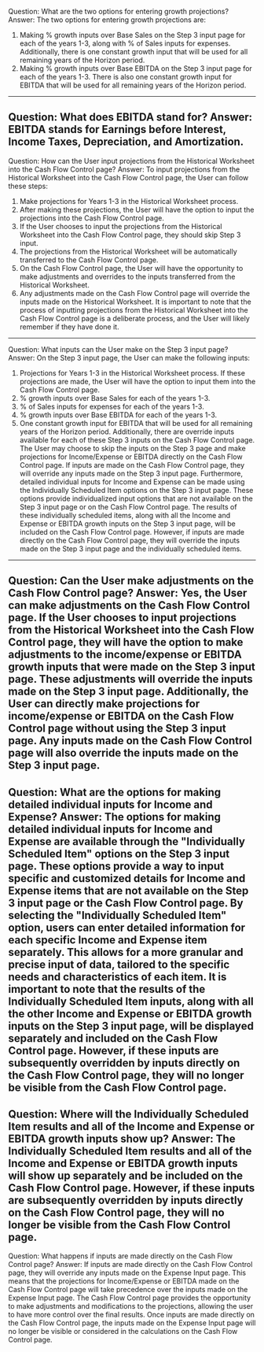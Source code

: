 Question: What are the two options for entering growth projections?
Answer: The two options for entering growth projections are:
1) Making % growth inputs over Base Sales on the Step 3 input page for each of the years 1-3, along with % of Sales inputs for expenses. Additionally, there is one constant growth input that will be used for all remaining years of the Horizon period.
2) Making % growth inputs over Base EBITDA on the Step 3 input page for each of the years 1-3. There is also one constant growth input for EBITDA that will be used for all remaining years of the Horizon period.
---
Question: What does EBITDA stand for?
Answer: EBITDA stands for Earnings before Interest, Income Taxes, Depreciation, and Amortization.
---
Question: How can the User input projections from the Historical Worksheet into the Cash Flow Control page?
Answer: To input projections from the Historical Worksheet into the Cash Flow Control page, the User can follow these steps:
1. Make projections for Years 1-3 in the Historical Worksheet process.
2. After making these projections, the User will have the option to input the projections into the Cash Flow Control page.
3. If the User chooses to input the projections from the Historical Worksheet into the Cash Flow Control page, they should skip Step 3 input.
4. The projections from the Historical Worksheet will be automatically transferred to the Cash Flow Control page.
5. On the Cash Flow Control page, the User will have the opportunity to make adjustments and overrides to the inputs transferred from the Historical Worksheet.
6. Any adjustments made on the Cash Flow Control page will override the inputs made on the Historical Worksheet.
It is important to note that the process of inputting projections from the Historical Worksheet into the Cash Flow Control page is a deliberate process, and the User will likely remember if they have done it.
---
Question: What inputs can the User make on the Step 3 input page?
Answer: On the Step 3 input page, the User can make the following inputs:
1) Projections for Years 1-3 in the Historical Worksheet process. If these projections are made, the User will have the option to input them into the Cash Flow Control page.
2) % growth inputs over Base Sales for each of the years 1-3.
3) % of Sales inputs for expenses for each of the years 1-3.
4) % growth inputs over Base EBITDA for each of the years 1-3.
5) One constant growth input for EBITDA that will be used for all remaining years of the Horizon period.
Additionally, there are override inputs available for each of these Step 3 inputs on the Cash Flow Control page. The User may choose to skip the inputs on the Step 3 page and make projections for Income/Expense or EBITDA directly on the Cash Flow Control page. If inputs are made on the Cash Flow Control page, they will override any inputs made on the Step 3 input page.
Furthermore, detailed individual inputs for Income and Expense can be made using the Individually Scheduled Item options on the Step 3 input page. These options provide individualized input options that are not available on the Step 3 input page or on the Cash Flow Control page. The results of these individually scheduled items, along with all the Income and Expense or EBITDA growth inputs on the Step 3 input page, will be included on the Cash Flow Control page. However, if inputs are made directly on the Cash Flow Control page, they will override the inputs made on the Step 3 input page and the individually scheduled items.
---
Question: Can the User make adjustments on the Cash Flow Control page?
Answer: Yes, the User can make adjustments on the Cash Flow Control page. If the User chooses to input projections from the Historical Worksheet into the Cash Flow Control page, they will have the option to make adjustments to the income/expense or EBITDA growth inputs that were made on the Step 3 input page. These adjustments will override the inputs made on the Step 3 input page. Additionally, the User can directly make projections for income/expense or EBITDA on the Cash Flow Control page without using the Step 3 input page. Any inputs made on the Cash Flow Control page will also override the inputs made on the Step 3 input page.
---
Question: What are the options for making detailed individual inputs for Income and Expense?
Answer: The options for making detailed individual inputs for Income and Expense are available through the "Individually Scheduled Item" options on the Step 3 input page. These options provide a way to input specific and customized details for Income and Expense items that are not available on the Step 3 input page or the Cash Flow Control page. 
By selecting the "Individually Scheduled Item" option, users can enter detailed information for each specific Income and Expense item separately. This allows for a more granular and precise input of data, tailored to the specific needs and characteristics of each item. 
It is important to note that the results of the Individually Scheduled Item inputs, along with all the other Income and Expense or EBITDA growth inputs on the Step 3 input page, will be displayed separately and included on the Cash Flow Control page. However, if these inputs are subsequently overridden by inputs directly on the Cash Flow Control page, they will no longer be visible from the Cash Flow Control page.
---
Question: Where will the Individually Scheduled Item results and all of the Income and Expense or EBITDA growth inputs show up?
Answer: The Individually Scheduled Item results and all of the Income and Expense or EBITDA growth inputs will show up separately and be included on the Cash Flow Control page. However, if these inputs are subsequently overridden by inputs directly on the Cash Flow Control page, they will no longer be visible from the Cash Flow Control page.
---
Question: What happens if inputs are made directly on the Cash Flow Control page?
Answer: If inputs are made directly on the Cash Flow Control page, they will override any inputs made on the Expense Input page. This means that the projections for Income/Expense or EBITDA made on the Cash Flow Control page will take precedence over the inputs made on the Expense Input page. The Cash Flow Control page provides the opportunity to make adjustments and modifications to the projections, allowing the user to have more control over the final results. Once inputs are made directly on the Cash Flow Control page, the inputs made on the Expense Input page will no longer be visible or considered in the calculations on the Cash Flow Control page.
